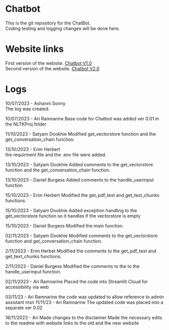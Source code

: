 # Chatbot
This is the git repository for the ChatBot.\
Coding testing and logging changes will be done here.

# Website links
First version of the website. [Chatbot V1.0](https://studentchatbot-rgnn5jwdpragpw2nqqdbtb.streamlit.app/)\
Second version of the website. [Chatbot V2.0](https://vigilant-bot-p2xctroqml7du84cjtj2ps.streamlit.app/)


# Logs
10/07/2023 - Ashanni Sonny\
The log was created.

10/07/2023 - Ari Ramnarine
Base code for Chatbot was added ver 0.01 in the NLTKProj folder

11/10/2023 - Satyam Dookhie
Modified get_vectorstore function and the get_conversation_chain function.

13/10/2023 - Erim Herbert\
the requirment file and the .env file were added. 

13/10/2023 - Satyam Dookhie
Added comments to the get_vectorstore function and the get_conversation_chain function.

13/10/2023 - Daniel Burgess
Added comments to the handle_userinput function

15/10/2023 - Erim Herbert
Modified the get_pdf_text and get_text_chunks functions.

15/10/2023 - Satyam Dookhie
Added exception handling to the get_vectorstore function so it handles if the vectorstore is empty

15/10/2023 - Daniel Burgess
Modified the main function.

02/11/2023 - Satyam Dookhie
Modified comments to the get_vectorstore function and get_conversation_chain function.

2/11/2023 - Erim Herbet
Modified the comments to the get_pdf_text and get_text_chunks functions.

2/11/2023 - Daniel Burgess
Modified the comments to the to the handle_userinput function.

02/11/2023 - Ari Ramnarine
Placed the code into Streamlit Cloud for accessibility via web

03/11/23 - Ari Ramnarine
the code was updated to allow reference to admin assistant
msn
11/11/23 - Ari Ramnarine
The updated code was placed into a separate ver 0.02

18/11/2023 - Ari
Made changes to the disclaimer
Made the necessary edits to the readme with website links to the old and the new website


